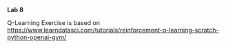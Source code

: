 **Lab 8**

Q-Learning Exercise is based on https://www.learndatasci.com/tutorials/reinforcement-q-learning-scratch-python-openai-gym/
